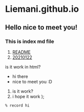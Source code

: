 # Liemani.github.io

## Hello nice to meet you!

### This is index md file

1. [README](README.md)
2. [20210122](20210122.md)

is it work in html?

- hi there
- nice to meet you :D

1. is it work?
2. i hope it work );

```zsh
% record hi
```
